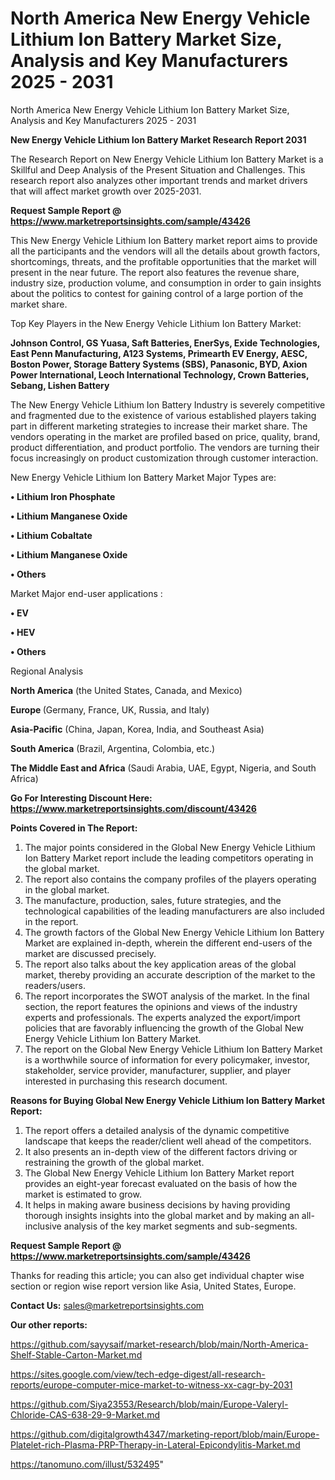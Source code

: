 # North America New Energy Vehicle Lithium Ion Battery Market Size, Analysis and Key Manufacturers 2025 - 2031
 North America New Energy Vehicle Lithium Ion Battery Market Size, Analysis and Key Manufacturers 2025 - 2031

<strong>New Energy Vehicle Lithium Ion Battery Market Research Report 2031</strong>

The Research Report on New Energy Vehicle Lithium Ion Battery Market is a Skillful and Deep Analysis of the Present Situation and Challenges. This research report also analyzes other important trends and market drivers that will affect market growth over 2025-2031.

<strong>Request Sample Report @ <a href=https://www.marketreportsinsights.com/sample/43426>https://www.marketreportsinsights.com/sample/43426</a></strong>

This New Energy Vehicle Lithium Ion Battery market report aims to provide all the participants and the vendors will all the details about growth factors, shortcomings, threats, and the profitable opportunities that the market will present in the near future. The report also features the revenue share, industry size, production volume, and consumption in order to gain insights about the politics to contest for gaining control of a large portion of the market share.

Top Key Players in the New Energy Vehicle Lithium Ion Battery Market:

<strong>Johnson Control, GS Yuasa, Saft Batteries, EnerSys, Exide Technologies, East Penn Manufacturing, A123 Systems, Primearth EV Energy, AESC, Boston Power, Storage Battery Systems (SBS), Panasonic, BYD, Axion Power International, Leoch International Technology, Crown Batteries, Sebang, Lishen Battery</strong>

The New Energy Vehicle Lithium Ion Battery Industry is severely competitive and fragmented due to the existence of various established players taking part in different marketing strategies to increase their market share. The vendors operating in the market are profiled based on price, quality, brand, product differentiation, and product portfolio. The vendors are turning their focus increasingly on product customization through customer interaction.

New Energy Vehicle Lithium Ion Battery Market Major Types are:

<strong>•  Lithium Iron Phosphate

•  Lithium Manganese Oxide

•  Lithium Cobaltate

•  Lithium Manganese Oxide

•  Others</strong>

Market Major end-user applications :

<strong>•  EV

•  HEV

•  Others</strong>

Regional Analysis

</u><strong><b>North America</b></strong> (the United States, Canada, and Mexico)

<strong><b>Europe </b></strong>(Germany, France, UK, Russia, and Italy)

<strong><b>Asia-Pacific</b></strong> (China, Japan, Korea, India, and Southeast Asia)

<strong><b>South America</b></strong> (Brazil, Argentina, Colombia, etc.)

<strong><b>The Middle East and Africa</b></strong> (Saudi Arabia, UAE, Egypt, Nigeria, and South Africa)

<strong>Go For Interesting Discount Here: <a href=https://www.marketreportsinsights.com/discount/43426>https://www.marketreportsinsights.com/discount/43426</a></strong>

<strong>Points Covered in The Report:</strong>
<ol>
  <li>The major points considered in the Global New Energy Vehicle Lithium Ion Battery Market report include the leading competitors operating in the global market.</li>
  <li>The report also contains the company profiles of the players operating in the global market.</li>
  <li>The manufacture, production, sales, future strategies, and the technological capabilities of the leading manufacturers are also included in the report.</li>
  <li>The growth factors of the Global New Energy Vehicle Lithium Ion Battery Market are explained in-depth, wherein the different end-users of the market are discussed precisely.</li>
  <li>The report also talks about the key application areas of the global market, thereby providing an accurate description of the market to the readers/users.</li>
  <li>The report incorporates the SWOT analysis of the market. In the final section, the report features the opinions and views of the industry experts and professionals. The experts analyzed the export/import policies that are favorably influencing the growth of the Global New Energy Vehicle Lithium Ion Battery Market.</li>
  <li>The report on the Global New Energy Vehicle Lithium Ion Battery Market is a worthwhile source of information for every policymaker, investor, stakeholder, service provider, manufacturer, supplier, and player interested in purchasing this research document.</li>
</ol>
<strong>Reasons for Buying Global New Energy Vehicle Lithium Ion Battery Market Report:</strong>

<ol>
  <li>The report offers a detailed analysis of the dynamic competitive landscape that keeps the reader/client well ahead of the competitors.</li>
  <li>It also presents an in-depth view of the different factors driving or restraining the growth of the global market.</li>
  <li>The Global New Energy Vehicle Lithium Ion Battery Market report provides an eight-year forecast evaluated on the basis of how the market is estimated to grow.</li>
  <li>It helps in making aware business decisions by having providing thorough insights insights into the global market and by making an all-inclusive analysis of the key market segments and sub-segments.</li>
</ol>
<strong>Request Sample Report @ <a href=https://www.marketreportsinsights.com/sample/43426>https://www.marketreportsinsights.com/sample/43426</a></strong>


Thanks for reading this article; you can also get individual chapter wise section or region wise report version like Asia, United States, Europe.

<strong>Contact Us:</strong>
sales@marketreportsinsights.com

<strong>Our other reports:</strong>

<a href=https://github.com/sayysaif/market-research/blob/main/North-America-Shelf-Stable-Carton-Market.md>https://github.com/sayysaif/market-research/blob/main/North-America-Shelf-Stable-Carton-Market.md</a>

<a href=https://sites.google.com/view/tech-edge-digest/all-research-reports/europe-computer-mice-market-to-witness-xx-cagr-by-2031>https://sites.google.com/view/tech-edge-digest/all-research-reports/europe-computer-mice-market-to-witness-xx-cagr-by-2031</a>

<a href=https://github.com/Siya23553/Research/blob/main/Europe-Valeryl-Chloride-CAS-638-29-9-Market.md>https://github.com/Siya23553/Research/blob/main/Europe-Valeryl-Chloride-CAS-638-29-9-Market.md</a>

<a href=https://github.com/digitalgrowth4347/marketing-report/blob/main/Europe-Platelet-rich-Plasma-PRP-Therapy-in-Lateral-Epicondylitis-Market.md>https://github.com/digitalgrowth4347/marketing-report/blob/main/Europe-Platelet-rich-Plasma-PRP-Therapy-in-Lateral-Epicondylitis-Market.md</a>

<a href=https://tanomuno.com/illust/532495>https://tanomuno.com/illust/532495</a>"
